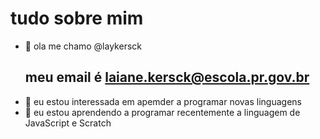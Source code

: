 # tudo sobre mim

- 👋 ola me chamo @laykersck
    ## meu email é laiane.kersck@escola.pr.gov.br
- 👀 eu estou interessada em apemder a programar novas linguagens 
- 🌱 eu estou aprendendo a programar recentemente a linguagem de JavaScript e Scratch
